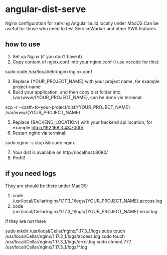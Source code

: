 # angular-dist-serve
Nginx configuration for serving Angular build locally under MacOS
Can be useful for those who need to test ServiceWorker and other PWA features

## how to use

1. Set up Nginx (if you don't have it)
2. Copy content of nginx.conf into your nginx.conf (I use vscode for this):

  sudo code /usr/local/etc/nginx/nginx.conf

3. Replace {YOUR_PROJECT_NAME} with your project name, for example project-name
4. Build your application, and then copy dist folder into /var/www/{YOUR_PROJECT_NAME}, can be done vie terminal:

  scp -r ~/path-to-your-project/dist/{YOUR_PROJECT_NAME} /var/www/{YOUR_PROJECT_NAME}
  
5. Replace {BACKEND_LOCATION} with your backend api location, for example http://192.168.3.48:7000/
6. Restart nginx via terminal:

  sudo nginx -s stop && sudo nginx
  
7. Your dist is available on http://localhost:8080/
8. Profit!

## if you need logs

They are should be there under MacOS:

1. code /usr/local/Cellar/nginx/1.17.3_1/logs/{YOUR_PROJECT_NAME}.access.log
1. code /usr/local/Cellar/nginx/1.17.3_1/logs/{YOUR_PROJECT_NAME}.error.log

if they are not there

sudo mkdir /usr/local/Cellar/nginx/1.17.3_1/logs
sudo touch /usr/local/Cellar/nginx/1.17.3_1/logs/access.log
sudo touch /usr/local/Cellar/nginx/1.17.3_1/logs/error.log
sudo chmod 777 /usr/local/Cellar/nginx/1.17.3_1/logs/*.log
